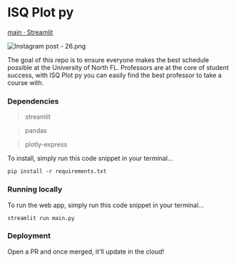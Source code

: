 # ISQ Plot py

[main · Streamlit](https://andreasink-isqplot-main-2da7lj.streamlit.app/)

![Instagram post - 26.png](https://res.craft.do/user/full/23a03a79-af5e-1af9-b4ff-27170389b6b1/doc/C4B7D3DB-AED0-41BB-BE2A-96CF74B84647/243D9FAE-8B4C-4BCF-B267-1EDAF9D9B50D_2/NftC0lCiBx8G5hIOluebYZi46DqwSMEyQis2WeECKBQz/Instagram%20post%20-%2026.png)

The goal of this repo is to ensure everyone makes the best schedule possible at the University of North FL.  Professors are at the core of student success, with ISQ Plot py you can easily find the best professor to take a course with.

### Dependencies

> streamlit

> pandas

> plotly-express

To install, simply run this code snippet in your terminal...

`pip install -r requirements.txt`

### Running locally

To run the web app, simply run this code snippet in your terminal...

`streamlit run main.py`

### Deployment

Open a PR and once merged, it'll update in the cloud!
